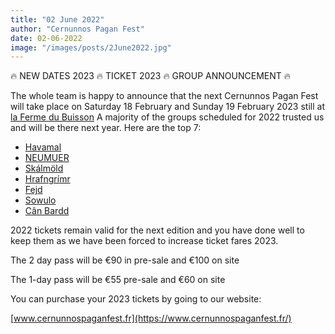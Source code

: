 ```yaml
---
title: "02 June 2022"
author: "Cernunnos Pagan Fest"
date: 02-06-2022
image: "/images/posts/2June2022.jpg"
---
```


🔥 NEW DATES 2023 🔥 TICKET 2023 🔥 GROUP ANNOUNCEMENT 🔥

The whole team is happy to announce that the next Cernunnos Pagan Fest will take place on Saturday 18 February and Sunday 19 February 2023 still at [la Ferme du Buisson](https://www.facebook.com/fermedubuisson/) A majority of the groups scheduled for 2022 trusted us and will be there next year. Here are the top 7: 
- [Havamal](https://www.facebook.com/Havamalofficial)
- [NEUMUER](https://www.facebook.com/nemuer)
- [Skálmöld](https://www.facebook.com/skalmold)
- [Hrafngrímr](https://www.facebook.com/Hrafngrimrmusic)
- [Fejd](https://www.facebook.com/Fejdofficial)
- [Sowulo](https://www.facebook.com/Sowulo)
- [Cân Bardd](https://www.facebook.com/CanBardd)

2022 tickets remain valid for the next edition and you have done well to keep them as we have been forced to increase ticket fares 2023.

The 2 day pass will be €90 in pre-sale and €100 on site

The 1-day pass will be €55 pre-sale and €60 on site

You can purchase your 2023 tickets by going to our website:

[www.cernunnospaganfest.fr](https://www.cernunnospaganfest.fr/)